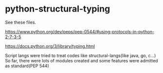 # python-structural-typing

See these files.

https://www.python.org/dev/peps/pep-0544/#using-protocols-in-python-2-7-3-5

https://docs.python.org/3/library/typing.html

Script langs were tried to treat codes like structural-langs(like java, go, c...)
So far, there were lots of modules created and some features were admitted as standard(PEP 544)
